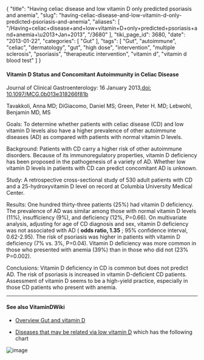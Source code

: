 {
    "title": "Having celiac disease and low vitamin D only predicted psoriasis and anemia",
    "slug": "having-celiac-disease-and-low-vitamin-d-only-predicted-psoriasis-and-anemia",
    "aliases": [
        "/Having+celiac+disease+and+low+vitamin+D+only+predicted+psoriasis+and+anemia+\u2013+Jan+2013",
        "/3680"
    ],
    "tiki_page_id": 3680,
    "date": "2013-01-22",
    "categories": [
        "Gut"
    ],
    "tags": [
        "Gut",
        "autoimmune",
        "celiac",
        "dermatology",
        "gut",
        "high dose",
        "intervention",
        "multiple sclerosis",
        "psoriasis",
        "therapeutic intervention",
        "vitamin d",
        "vitamin d blood test"
    ]
}


#### Vitamin D Status and Concomitant Autoimmunity in Celiac Disease

Journal of Clinical Gastroenterology: 16 January 2013,[doi: 10.1097/MCG.0b013e318266f81b](https://doi.org/10.1097/MCG.0b013e318266f81b)

Tavakkoli, Anna MD; DiGiacomo, Daniel MS; Green, Peter H. MD; Lebwohl, Benjamin MD, MS

Goals: To determine whether patients with celiac disease (CD) and low vitamin D levels also have a higher prevalence of other autoimmune diseases (AD) as compared with patients with normal vitamin D levels.

Background: Patients with CD carry a higher risk of other autoimmune disorders. Because of its immunoregulatory properties, vitamin D deficiency has been proposed in the pathogenesis of a variety of AD. Whether low vitamin D levels in patients with CD can predict concomitant AD is unknown.

Study: A retrospective cross-sectional study of 530 adult patients with CD and a 25-hydroxyvitamin D level on record at Columbia University Medical Center.

Results: One hundred thirty-three patients (25%) had vitamin D deficiency. The prevalence of AD was similar among those with normal vitamin D levels (11%), insufficiency (9%), and deficiency (12%, P=0.66). On multivariate analysis, adjusting for age of CD diagnosis and sex, vitamin D deficiency was not associated with AD ( **odds ratio, 1.35** ; 95% confidence interval, 0.62-2.95). The risk of psoriasis was higher in patients with vitamin D deficiency (7% vs. 3%, P=0.04). Vitamin D deficiency was more common in those who presented with anemia (39%) than in those who did not (23% P=0.002).

Conclusions: Vitamin D deficiency in CD is common but does not predict AD. The risk of psoriasis is increased in vitamin D-deficient CD patients. Assessment of vitamin D seems to be a high-yield practice, especially in those CD patients who present with anemia.

---

#### See also VitaminDWiki

* [Overview Gut and vitamin D](/posts/overview-gut-and-vitamin-d)

* [Diseases that may be related via low vitamin D](/posts/diseases-that-may-be-related-via-low-vitamin-d) which has the following chart

<img src="/attachments/d3.mock.jpg" alt="image">